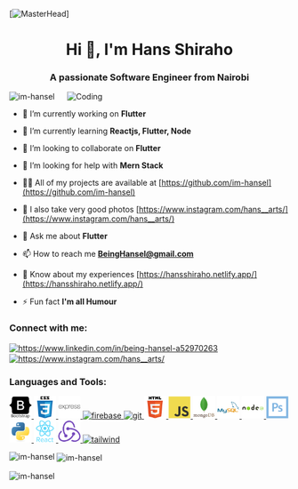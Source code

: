 [![MasterHead](https://as1.ftcdn.net/v2/jpg/04/42/93/04/1000_F_442930453_W426HrwlnSCgGxPdj8MmMD2EHj1Z5y5Z.jpg)]
<h1 align="center">Hi 👋, I'm Hans Shiraho</h1>
<h3 align="center">A passionate Software Engineer from Nairobi</h3>
<img align="right" alt="Coding" width="400" src="https://media.giphy.com/media/R03zWv5p1oNSQd91EP/giphy.gif">

<p align="left"> <img src="https://komarev.com/ghpvc/?username=im-hansel&label=Profile%20views&color=0e75b6&style=flat" alt="im-hansel" /> </p>

- 🔭 I’m currently working on **Flutter**

- 🌱 I’m currently learning **Reactjs, Flutter, Node**

- 👯 I’m looking to collaborate on **Flutter**

- 🤝 I’m looking for help with **Mern Stack**

- 👨‍💻 All of my projects are available at [https://github.com/im-hansel](https://github.com/im-hansel)

- 📝 I also take very good photos [https://www.instagram.com/hans__arts/](https://www.instagram.com/hans__arts/)

- 💬 Ask me about **Flutter**

- 📫 How to reach me **BeingHansel@gmail.com**

- 📄 Know about my experiences [https://hansshiraho.netlify.app/](https://hansshiraho.netlify.app/)

- ⚡ Fun fact **I'm all Humour**

<h3 align="left">Connect with me:</h3>
<p align="left">
<a href="https://linkedin.com/in/https://www.linkedin.com/in/being-hansel-a52970263" target="blank"><img align="center" src="https://raw.githubusercontent.com/rahuldkjain/github-profile-readme-generator/master/src/images/icons/Social/linked-in-alt.svg" alt="https://www.linkedin.com/in/being-hansel-a52970263" height="30" width="40" /></a>
<a href="https://instagram.com/https://www.instagram.com/hans__arts/" target="blank"><img align="center" src="https://raw.githubusercontent.com/rahuldkjain/github-profile-readme-generator/master/src/images/icons/Social/instagram.svg" alt="https://www.instagram.com/hans__arts/" height="30" width="40" /></a>
</p>

<h3 align="left">Languages and Tools:</h3>
<p align="left"> <a href="https://getbootstrap.com" target="_blank" rel="noreferrer"> <img src="https://raw.githubusercontent.com/devicons/devicon/master/icons/bootstrap/bootstrap-plain-wordmark.svg" alt="bootstrap" width="40" height="40"/> </a> <a href="https://www.w3schools.com/css/" target="_blank" rel="noreferrer"> <img src="https://raw.githubusercontent.com/devicons/devicon/master/icons/css3/css3-original-wordmark.svg" alt="css3" width="40" height="40"/> </a> <a href="https://expressjs.com" target="_blank" rel="noreferrer"> <img src="https://raw.githubusercontent.com/devicons/devicon/master/icons/express/express-original-wordmark.svg" alt="express" width="40" height="40"/> </a> <a href="https://firebase.google.com/" target="_blank" rel="noreferrer"> <img src="https://www.vectorlogo.zone/logos/firebase/firebase-icon.svg" alt="firebase" width="40" height="40"/> </a> <a href="https://git-scm.com/" target="_blank" rel="noreferrer"> <img src="https://www.vectorlogo.zone/logos/git-scm/git-scm-icon.svg" alt="git" width="40" height="40"/> </a> <a href="https://www.w3.org/html/" target="_blank" rel="noreferrer"> <img src="https://raw.githubusercontent.com/devicons/devicon/master/icons/html5/html5-original-wordmark.svg" alt="html5" width="40" height="40"/> </a> <a href="https://developer.mozilla.org/en-US/docs/Web/JavaScript" target="_blank" rel="noreferrer"> <img src="https://raw.githubusercontent.com/devicons/devicon/master/icons/javascript/javascript-original.svg" alt="javascript" width="40" height="40"/> </a> <a href="https://www.mongodb.com/" target="_blank" rel="noreferrer"> <img src="https://raw.githubusercontent.com/devicons/devicon/master/icons/mongodb/mongodb-original-wordmark.svg" alt="mongodb" width="40" height="40"/> </a> <a href="https://www.mysql.com/" target="_blank" rel="noreferrer"> <img src="https://raw.githubusercontent.com/devicons/devicon/master/icons/mysql/mysql-original-wordmark.svg" alt="mysql" width="40" height="40"/> </a> <a href="https://nodejs.org" target="_blank" rel="noreferrer"> <img src="https://raw.githubusercontent.com/devicons/devicon/master/icons/nodejs/nodejs-original-wordmark.svg" alt="nodejs" width="40" height="40"/> </a> <a href="https://www.photoshop.com/en" target="_blank" rel="noreferrer"> <img src="https://raw.githubusercontent.com/devicons/devicon/master/icons/photoshop/photoshop-line.svg" alt="photoshop" width="40" height="40"/> </a> <a href="https://www.python.org" target="_blank" rel="noreferrer"> <img src="https://raw.githubusercontent.com/devicons/devicon/master/icons/python/python-original.svg" alt="python" width="40" height="40"/> </a> <a href="https://reactjs.org/" target="_blank" rel="noreferrer"> <img src="https://raw.githubusercontent.com/devicons/devicon/master/icons/react/react-original-wordmark.svg" alt="react" width="40" height="40"/> </a> <a href="https://redux.js.org" target="_blank" rel="noreferrer"> <img src="https://raw.githubusercontent.com/devicons/devicon/master/icons/redux/redux-original.svg" alt="redux" width="40" height="40"/> </a> <a href="https://tailwindcss.com/" target="_blank" rel="noreferrer"> <img src="https://www.vectorlogo.zone/logos/tailwindcss/tailwindcss-icon.svg" alt="tailwind" width="40" height="40"/> </a> </p>

<p><img align="left" src="https://github-readme-stats.vercel.app/api/top-langs?username=im-hansel&show_icons=true&locale=en&layout=compact" alt="im-hansel" /></p>

<p>&nbsp;<img align="center" src="https://github-readme-stats.vercel.app/api?username=im-hansel&show_icons=true&locale=en" alt="im-hansel" /></p>

<p><img align="center" src="https://github-readme-streak-stats.herokuapp.com/?user=im-hansel&" alt="im-hansel" /></p>
